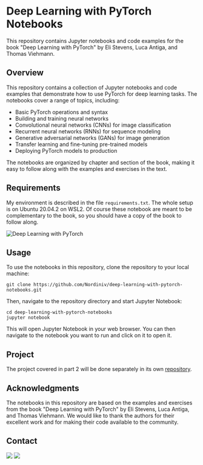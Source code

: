 # Deep Learning with PyTorch Notebooks

This repository contains Jupyter notebooks and code examples for the book "Deep Learning with PyTorch" by Eli Stevens, Luca Antiga, and Thomas Viehmann.

## Overview

This repository contains a collection of Jupyter notebooks and code examples that demonstrate how to use PyTorch for deep learning tasks. The notebooks cover a range of topics, including:

- Basic PyTorch operations and syntax
- Building and training neural networks
- Convolutional neural networks (CNNs) for image classification
- Recurrent neural networks (RNNs) for sequence modeling
- Generative adversarial networks (GANs) for image generation
- Transfer learning and fine-tuning pre-trained models
- Deploying PyTorch models to production

The notebooks are organized by chapter and section of the book, making it easy to follow along with the examples and exercises in the text.

## Requirements

My environment is described in the file `requirements.txt`. The whole setup is on Ubuntu 20.04.2 on WSL2.
Of course these notebook are meant to be complementary to the book, so you should have a copy of the book to follow along.

![Deep Learning with PyTorch](https://images.manning.com/360/480/resize/book/3/8e5d003-09e3-430e-a5a3-f42ee1cafb5f/Stevens-DLPy-HI.png)

## Usage

To use the notebooks in this repository, clone the repository to your local machine:

```
git clone https://github.com/Nordiniv/deep-learning-with-pytorch-notebooks.git
```

Then, navigate to the repository directory and start Jupyter Notebook:

```
cd deep-learning-with-pytorch-notebooks
jupyter notebook
```

This will open Jupyter Notebook in your web browser. You can then navigate to the notebook you want to run and click on it to open it.

## Project
The project covered in part 2 will be done separately in its own [repository](https://github.com/Nordiniv/Early-detection-of-lung-cancer).
## Acknowledgments

The notebooks in this repository are based on the examples and exercises from the book "Deep Learning with PyTorch" by Eli Stevens, Luca Antiga, and Thomas Viehmann. We would like to thank the authors for their excellent work and for making their code available to the community.

## Contact
<a href="https://www.linkedin.com/in/Nordin-shafiq/"><img src="https://img.shields.io/badge/LinkedIn-0077B5?style=for-the-badge&logo=linkedin&logoColor=white"/></a>
<a href="https://t.me/nordiniv"><img src="https://img.shields.io/badge/Telegram-2CA5E0?style=for-the-badge&logo=telegram&logoColor=white"/></a>

